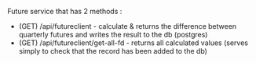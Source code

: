 Future service that has 2 methods : 
  - (GET) /api/futureclient - calculate & returns the difference between quarterly futures and writes the result to the db (postgres)
  - (GET) /api/futureclient/get-all-fd - returns all calculated values (serves simply to check that the record has been added to the db)
